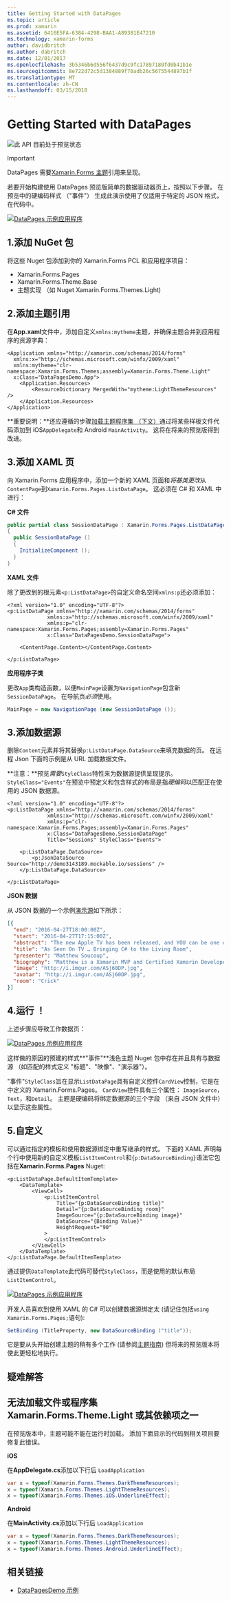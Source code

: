 ```yaml
---
title: Getting Started with DataPages
ms.topic: article
ms.prod: xamarin
ms.assetid: 6416E5FA-6384-4298-BAA1-A89381E47210
ms.technology: xamarin-forms
author: davidbritch
ms.author: dabritch
ms.date: 12/01/2017
ms.openlocfilehash: 3b5346b6d556f6437d9c9fc17897180fd0b41b1e
ms.sourcegitcommit: 8e722d72c5d1384889f70adb26c5675544897b1f
ms.translationtype: MT
ms.contentlocale: zh-CN
ms.lasthandoff: 03/15/2018
---
```

# <a name="getting-started-with-datapages"></a>Getting Started with DataPages

![](~/media/shared/preview.png "此 API 目前处于预览状态")

> [!IMPORTANT]
> DataPages 需要[Xamarin.Forms 主题](~/xamarin-forms/user-interface/themes/index.md)引用来呈现。


若要开始构建使用 DataPages 预览版简单的数据驱动器页上，按照以下步骤。 在预览中的硬编码样式 （"事件"） 生成此演示使用了仅适用于特定的 JSON 格式，在代码中。

[![](get-started-images/demo-sml.png "DataPages 示例应用程序")](get-started-images/demo.png#lightbox "DataPages 示例应用程序")

## <a name="1-add-nuget-packages"></a>1.添加 NuGet 包

将这些 Nuget 包添加到你的 Xamarin.Forms PCL 和应用程序项目：

* Xamarin.Forms.Pages
* Xamarin.Forms.Theme.Base
* 主题实现 （如 Nuget Xamarin.Forms.Themes.Light)

## <a name="2-add-theme-reference"></a>2.添加主题引用

在**App.xaml**文件中，添加自定义`xmlns:mytheme`主题，并确保主题合并到应用程序的资源字典：

```xaml
<Application xmlns="http://xamarin.com/schemas/2014/forms"
  xmlns:x="http://schemas.microsoft.com/winfx/2009/xaml"
  xmlns:mytheme="clr-namespace:Xamarin.Forms.Themes;assembly=Xamarin.Forms.Theme.Light"
  x:Class="DataPagesDemo.App">
    <Application.Resources>
        <ResourceDictionary MergedWith="mytheme:LightThemeResources" />
    </Application.Resources>
</Application>
```

**重要说明：**还应遵循的步骤[加载主题程序集 （下文）](#loadtheme)通过将某些样板文件代码添加到 iOS`AppDelegate`和 Android `MainActivity`。 这将在将来的预览版得到改进。


## <a name="3-add-a-xaml-page"></a>3.添加 XAML 页

向 Xamarin.Forms 应用程序中，添加一个新的 XAML 页面和*将基类更改*从`ContentPage`到`Xamarin.Forms.Pages.ListDataPage`。 这必须在 C# 和 XAML 中进行：

**C# 文件**

```csharp
public partial class SessionDataPage : Xamarin.Forms.Pages.ListDataPage // was ContentPage
{
  public SessionDataPage ()
  {
    InitializeComponent ();
  }
}
```

**XAML 文件**

除了更改到的根元素`<p:ListDataPage>`的自定义命名空间`xmlns:p`还必须添加：

```xaml
<?xml version="1.0" encoding="UTF-8"?>
<p:ListDataPage xmlns="http://xamarin.com/schemas/2014/forms"
             xmlns:x="http://schemas.microsoft.com/winfx/2009/xaml"
             xmlns:p="clr-namespace:Xamarin.Forms.Pages;assembly=Xamarin.Forms.Pages"
             x:Class="DataPagesDemo.SessionDataPage">

    <ContentPage.Content></ContentPage.Content>

</p:ListDataPage>
```

**应用程序子类**

更改`App`类构造函数，以便`MainPage`设置为`NavigationPage`包含新`SessionDataPage`。 在导航页*必须*使用。

```csharp
MainPage = new NavigationPage (new SessionDataPage ());
```

## <a name="3-add-the-datasource"></a>3.添加数据源

删除`Content`元素并将其替换`p:ListDataPage.DataSource`来填充数据的页。 在远程 Json 下面的示例是从 URL 加载数据文件。

**注意：**预览*需要*`StyleClass`特性来为数据源提供呈现提示。 `StyleClass="Events"`在预览中预定义和包含样式的布局是指*硬编码*以匹配正在使用的 JSON 数据源。

```xaml
<?xml version="1.0" encoding="UTF-8"?>
<p:ListDataPage xmlns="http://xamarin.com/schemas/2014/forms"
             xmlns:x="http://schemas.microsoft.com/winfx/2009/xaml"
             xmlns:p="clr-namespace:Xamarin.Forms.Pages;assembly=Xamarin.Forms.Pages"
             x:Class="DataPagesDemo.SessionDataPage"
             Title="Sessions" StyleClass="Events">

    <p:ListDataPage.DataSource>
        <p:JsonDataSource Source="http://demo3143189.mockable.io/sessions" />
    </p:ListDataPage.DataSource>

</p:ListDataPage>
```

**JSON 数据**

从 JSON 数据的一个示例[演示源](http://demo3143189.mockable.io/sessions)如下所示：

```json
[{
  "end": "2016-04-27T18:00:00Z",
  "start": "2016-04-27T17:15:00Z",
  "abstract": "The new Apple TV has been released, and YOU can be one of the first developers to write apps for it. To make things even better, you can build these apps in C#! This session will introduce the basics of how to create a tvOS app with Xamarin, including: differences between tvOS and iOS APIs, TV user interface best practices, responding to user input, as well as the capabilities and limitations of building apps for a television. Grab some popcorn—this is going to be good!",
  "title": "As Seen On TV … Bringing C# to the Living Room",
  "presenter": "Matthew Soucoup",
  "biography": "Matthew is a Xamarin MVP and Certified Xamarin Developer from Madison, WI. He founded his company Code Mill Technologies and started the Madison Mobile .Net Developers Group.  Matt regularly speaks on .Net and Xamarin development at user groups, code camps and conferences throughout the Midwest. Matt gardens hot peppers, rides bikes, and loves Wisconsin micro-brews and cheese.",
  "image": "http://i.imgur.com/ASj60DP.jpg",
  "avatar": "http://i.imgur.com/ASj60DP.jpg",
  "room": "Crick"
}]
```

## <a name="4-run"></a>4.运行 ！

上述步骤应导致工作数据页：

[![](get-started-images/demo-sml.png "DataPages 示例应用程序")](get-started-images/demo.png#lightbox "DataPages 示例应用程序")

这样做的原因的预建的样式**"事件"**浅色主题 Nuget 包中存在并且具有与数据源 （如匹配的样式定义 "标题"、"映像"、"演示器"）。

"事件"`StyleClass`旨在显示`ListDataPage`具有自定义控件`CardView`控制，它是在中定义的 Xamarin.Forms.Pages。 `CardView`控件具有三个属性： `ImageSource`， `Text`，和`Detail`。 主题是硬编码将绑定数据源的三个字段 （来自 JSON 文件中） 以显示这些属性。

## <a name="5-customize"></a>5.自定义

可以通过指定的模板和使用数据源绑定中重写继承的样式。 下面的 XAML 声明每个行中使用新的自定义模板`ListItemControl`和`{p:DataSourceBinding}`语法它包括在**Xamarin.Forms.Pages** Nuget:

```xaml
<p:ListDataPage.DefaultItemTemplate>
    <DataTemplate>
        <ViewCell>
            <p:ListItemControl
                Title="{p:DataSourceBinding title}"
                Detail="{p:DataSourceBinding room}"
                ImageSource="{p:DataSourceBinding image}"
                DataSource="{Binding Value}"
                HeightRequest="90"
            >
            </p:ListItemControl>
        </ViewCell>
    </DataTemplate>
</p:ListDataPage.DefaultItemTemplate>
```

通过提供`DataTemplate`此代码可替代`StyleClass`，而是使用的默认布局`ListItemControl`。

[![](get-started-images/custom-sml.png "DataPages 示例应用程序")](get-started-images/custom.png#lightbox "DataPages 示例应用程序")

开发人员喜欢到使用 XAML 的 C# 可以创建数据源绑定太 (请记住包括`using Xamarin.Forms.Pages;`语句):

```csharp
SetBinding (TitleProperty, new DataSourceBinding ("title"));
```


它是要从头开始创建主题的稍有多个工作 (请参阅[主题指南](~/xamarin-forms/user-interface/themes/index.md)) 但将来的预览版本将使此更轻松地执行。


## <a name="troubleshooting"></a>疑难解答

<a name="loadtheme" />

## <a name="could-not-load-file-or-assembly-xamarinformsthemelight-or-one-of-its-dependencies"></a>无法加载文件或程序集 Xamarin.Forms.Theme.Light 或其依赖项之一

在预览版本中，主题可能不能在运行时加载。 添加下面显示的代码到相关项目要修复此错误。

**iOS**

在**AppDelegate.cs**添加以下行后 `LoadApplication`

```csharp
var x = typeof(Xamarin.Forms.Themes.DarkThemeResources);
x = typeof(Xamarin.Forms.Themes.LightThemeResources);
x = typeof(Xamarin.Forms.Themes.iOS.UnderlineEffect);
```

**Android**

在**MainActivity.cs**添加以下行后 `LoadApplication`

```csharp
var x = typeof(Xamarin.Forms.Themes.DarkThemeResources);
x = typeof(Xamarin.Forms.Themes.LightThemeResources);
x = typeof(Xamarin.Forms.Themes.Android.UnderlineEffect);
```



## <a name="related-links"></a>相关链接

- [DataPagesDemo 示例](https://github.com/xamarin/xamarin-forms-samples/tree/master/Pages/DataPagesDemo)
